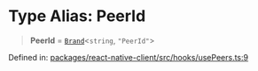# Type Alias: PeerId

> **PeerId** = [`Brand`](Brand.md)\<`string`, `"PeerId"`\>

Defined in: [packages/react-native-client/src/hooks/usePeers.ts:9](https://github.com/fishjam-cloud/mobile-client-sdk/blob/a60616b68cd043388665165d49f98ce759f80517/packages/react-native-client/src/hooks/usePeers.ts#L9)
